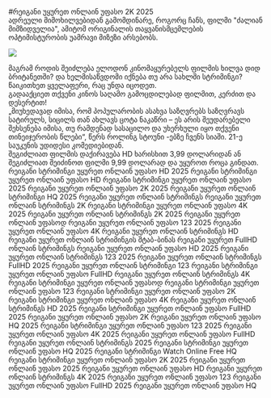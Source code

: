 #რეიგანი უყურეთ ონლაინ უფასო 2K 2025  
ადრეული მიმოხილვებიდან გამომდინარე, როგორც ჩანს, ფილმი "ძალიან მიმზიდველია", ამიტომ ორიგინალის თაყვანისმცემლების ოპტიმისტურობის უამრავი მიზეზი არსებობს.  
  
[![](https://i.imgur.com/qSNzIqt.png)](https://movie.rssnews.media/ubKhIwi.php)  
  
მაგრამ როდის შეიძლება ელოდონ კინომაყურებელს ფილმის ხილვა დიდ ბრიტანეთში? და ხელმისაწვდომი იქნება თუ არა სახლში სტრიმინგი? წაიკითხეთ ყველაფერი, რაც უნდა იცოდეთ.  
გადააქციეთ თქვენი კინოს საღამო გამოცდილებად ფილმით, კერძით და დესერტით!  
„მიუხედავად იმისა, რომ პოპულარობის ასახვა საზღვრებს საზღვრავს სატირულს, სიცილს თან ახლავს ცოტა ნაკაწრი – ეს არის შეუდარებელი შეხსენება იმისა, თუ რამდენად სასაცილო და უხერხული იყო თქვენი თინეიჯერობის წლები“, წერს როლინგ სტოუნი -ებზე ჩვენს სიაში. 21-ე საუკუნის უდიდესი კომედიებიდან.  
შეგიძლიათ ფილმის დაქირავება HD ხარისხით 3,99 დოლარიდან ან შეგიძლიათ შეიძინოთ ფილმი 9,99 დოლარად და უყუროთ როცა გინდათ.  
რეიგანი სტრიმინგი უყურეთ ონლაინ უფასო HD 2025
რეიგანი სტრიმინგი უყურეთ ონლაინ უფასო HD
რეიგანი სტრიმინგი უყურეთ ონლაინ უფასო 2025
რეიგანი უყურეთ ონლაინ უფასო 2K 2025
რეიგანი უყურეთ ონლაინ სტრიმინგი HQ 2025
რეიგანი უყურეთ ონლაინ სტრიმინგს
რეიგანი უყურეთ ონლაინ სტრიმინგს 2K
რეიგანი სტრიმინგი უყურეთ ონლაინ უფასო 4K 2025
რეიგანი უყურეთ ონლაინ სტრიმინგს 2K 2025
რეიგანი უყურეთ ონლაინ უფასოდ
რეიგანი უყურეთ ონლაინ უფასო 123 2025
რეიგანი უყურეთ ონლაინ უფასო 4K
რეიგანი უყურეთ ონლაინ სტრიმინგს HD
რეიგანი უყურეთ ონლაინ სტრიმინგის შტაბ-ბინას
რეიგანი უყურეთ FullHD ონლაინ სტრიმინგს
რეიგანი უყურეთ ონლაინ უფასო HD 2025
რეიგანი უყურეთ ონლაინ სტრიმინგს 123 2025
რეიგანი უყურეთ ონლაინ სტრიმინგს FullHD 2025
რეიგანი უყურეთ ონლაინ სტრიმინგი 123
რეიგანი სტრიმინგი უყურეთ ონლაინ უფასო FullHD
რეიგანი უყურეთ ონლაინ სტრიმინგს 4K
რეიგანი სტრიმინგი უყურეთ ონლაინ უფასოდ
რეიგანი სტრიმინგი უყურეთ ონლაინ უფასო 123
რეიგანი სტრიმინგი უყურეთ ონლაინ უფასო 2K
რეიგანი სტრიმინგი უყურეთ ონლაინ უფასო 4K
რეიგანი უყურეთ ონლაინ სტრიმინგს HD 2025
რეიგანი სტრიმინგი უყურეთ ონლაინ უფასო FullHD 2025
რეიგანი უყურეთ ონლაინ უფასო 2K
რეიგანი უყურეთ ონლაინ უფასო HQ 2025
რეიგანი სტრიმინგი უყურეთ ონლაინ უფასო 123 2025
რეიგანი უყურეთ ონლაინ უფასო 4K 2025
რეიგანი უყურეთ ონლაინ უფასო FullHD
რეიგანი უყურეთ ონლაინ სტრიმინგს 2025
რეიგანი სტრიმინგი უყურეთ ონლაინ უფასო HQ 2025
რეიგანი სტრიმინგი Watch Online Free HQ
რეიგანი სტრიმინგი უყურეთ ონლაინ უფასო 2K 2025
რეიგანი უყურეთ ონლაინ უფასო 2025
რეიგანი უყურეთ ონლაინ უფასო HD
რეიგანი უყურეთ ონლაინ სტრიმინგს 4K 2025
რეიგანი უყურეთ ონლაინ უფასო 123
რეიგანი უყურეთ ონლაინ უფასო FullHD 2025
რეიგანი უყურეთ ონლაინ უფასო HQ